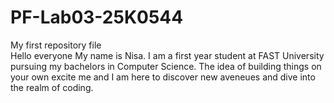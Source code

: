 # PF-Lab03-25K0544
My first repository file
<br>
Hello everyone My name is Nisa. I am a first year student at FAST University pursuing my bachelors in Computer Science. The idea of building things on your own excite me and I am here to discover new aveneues and dive into the realm of coding.
